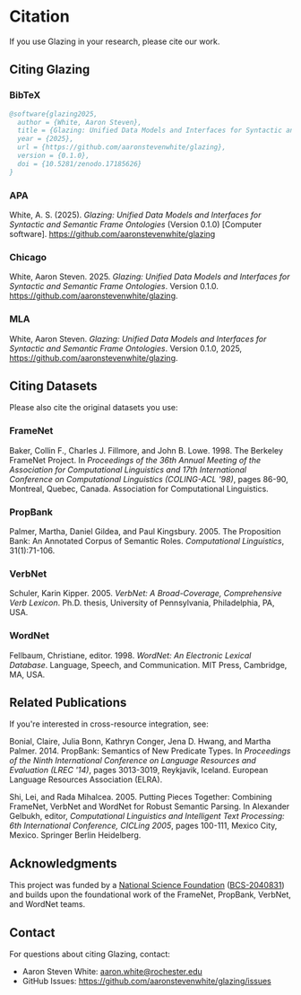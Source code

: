 # Citation

If you use Glazing in your research, please cite our work.

## Citing Glazing

### BibTeX

```bibtex
@software{glazing2025,
  author = {White, Aaron Steven},
  title = {Glazing: Unified Data Models and Interfaces for Syntactic and Semantic Frame Ontologies},
  year = {2025},
  url = {https://github.com/aaronstevenwhite/glazing},
  version = {0.1.0},
  doi = {10.5281/zenodo.17185626}
}
```

### APA

White, A. S. (2025). *Glazing: Unified Data Models and Interfaces for Syntactic and Semantic Frame Ontologies* (Version 0.1.0) [Computer software]. https://github.com/aaronstevenwhite/glazing

### Chicago

White, Aaron Steven. 2025. *Glazing: Unified Data Models and Interfaces for Syntactic and Semantic Frame Ontologies*. Version 0.1.0. https://github.com/aaronstevenwhite/glazing.

### MLA

White, Aaron Steven. *Glazing: Unified Data Models and Interfaces for Syntactic and Semantic Frame Ontologies*. Version 0.1.0, 2025, https://github.com/aaronstevenwhite/glazing.

## Citing Datasets

Please also cite the original datasets you use:

### FrameNet

Baker, Collin F., Charles J. Fillmore, and John B. Lowe. 1998. The Berkeley FrameNet Project. In *Proceedings of the 36th Annual Meeting of the Association for Computational Linguistics and 17th International Conference on Computational Linguistics (COLING-ACL '98)*, pages 86-90, Montreal, Quebec, Canada. Association for Computational Linguistics.

### PropBank

Palmer, Martha, Daniel Gildea, and Paul Kingsbury. 2005. The Proposition Bank: An Annotated Corpus of Semantic Roles. *Computational Linguistics*, 31(1):71-106.

### VerbNet

Schuler, Karin Kipper. 2005. *VerbNet: A Broad-Coverage, Comprehensive Verb Lexicon*. Ph.D. thesis, University of Pennsylvania, Philadelphia, PA, USA.

### WordNet

Fellbaum, Christiane, editor. 1998. *WordNet: An Electronic Lexical Database*. Language, Speech, and Communication. MIT Press, Cambridge, MA, USA.

## Related Publications

If you're interested in cross-resource integration, see:

Bonial, Claire, Julia Bonn, Kathryn Conger, Jena D. Hwang, and Martha Palmer. 2014. PropBank: Semantics of New Predicate Types. In *Proceedings of the Ninth International Conference on Language Resources and Evaluation (LREC '14)*, pages 3013-3019, Reykjavik, Iceland. European Language Resources Association (ELRA).

Shi, Lei, and Rada Mihalcea. 2005. Putting Pieces Together: Combining FrameNet, VerbNet and WordNet for Robust Semantic Parsing. In Alexander Gelbukh, editor, *Computational Linguistics and Intelligent Text Processing: 6th International Conference, CICLing 2005*, pages 100-111, Mexico City, Mexico. Springer Berlin Heidelberg.

## Acknowledgments

This project was funded by a [National Science Foundation](https://www.nsf.gov/) ([BCS-2040831](https://www.nsf.gov/awardsearch/showAward?AWD_ID=2040831)) and builds upon the foundational work of the FrameNet, PropBank, VerbNet, and WordNet teams.

## Contact

For questions about citing Glazing, contact:
- Aaron Steven White: aaron.white@rochester.edu
- GitHub Issues: https://github.com/aaronstevenwhite/glazing/issues
